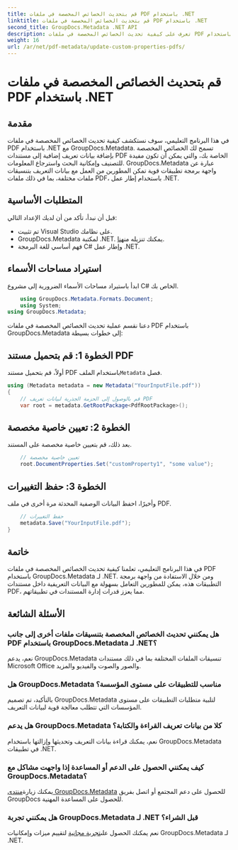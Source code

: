 ```yaml
---
title: قم بتحديث الخصائص المخصصة في ملفات PDF باستخدام .NET
linktitle: قم بتحديث الخصائص المخصصة في ملفات PDF باستخدام .NET
second_title: GroupDocs.Metadata .NET API
description: تعرف على كيفية تحديث الخصائص المخصصة في ملفات PDF باستخدام .NET مع GroupDocs.Metadata. خطوات بسيطة لمعالجة بيانات تعريف PDF بكفاءة.
weight: 16
url: /ar/net/pdf-metadata/update-custom-properties-pdfs/
---
```


# قم بتحديث الخصائص المخصصة في ملفات PDF باستخدام .NET

## مقدمة
في هذا البرنامج التعليمي، سوف نستكشف كيفية تحديث الخصائص المخصصة في ملفات PDF باستخدام .NET مع GroupDocs.Metadata. تسمح لك الخصائص المخصصة بإضافة بيانات تعريف إضافية إلى مستندات PDF الخاصة بك، والتي يمكن أن تكون مفيدة للتصنيف وإمكانية البحث واسترجاع المعلومات. GroupDocs.Metadata عبارة عن واجهة برمجة تطبيقات قوية تمكن المطورين من العمل مع بيانات التعريف بتنسيقات ملفات مختلفة، بما في ذلك ملفات PDF، باستخدام إطار عمل .NET.
## المتطلبات الأساسية
قبل أن نبدأ، تأكد من أن لديك الإعداد التالي:
- تم تثبيت Visual Studio على نظامك.
-  GroupDocs.Metadata لمكتبة .NET. يمكنك تنزيله من[هنا](https://releases.groupdocs.com/metadata/net/).
- فهم أساسي للغة البرمجة C# وإطار عمل .NET.

## استيراد مساحات الأسماء
ابدأ باستيراد مساحات الأسماء الضرورية إلى مشروع C# الخاص بك.
```csharp
    using GroupDocs.Metadata.Formats.Document;
    using System;
using GroupDocs.Metadata;
```

دعنا نقسم عملية تحديث الخصائص المخصصة في ملفات PDF باستخدام GroupDocs.Metadata إلى خطوات بسيطة:
## الخطوة 1: قم بتحميل مستند PDF
 أولاً، قم بتحميل مستند PDF باستخدام الملف`Metadata` فصل.
```csharp
using (Metadata metadata = new Metadata("YourInputFile.pdf"))
{
    // قم بالوصول إلى الحزمة الجذرية لبيانات تعريف PDF
    var root = metadata.GetRootPackage<PdfRootPackage>();
```
## الخطوة 2: تعيين خاصية مخصصة
بعد ذلك، قم بتعيين خاصية مخصصة على المستند.
```csharp
    // تعيين خاصية مخصصة
    root.DocumentProperties.Set("customProperty1", "some value");
```
## الخطوة 3: حفظ التغييرات
وأخيرًا، احفظ البيانات الوصفية المحدثة مرة أخرى في ملف PDF.
```csharp
    // حفظ التغييرات
    metadata.Save("YourInputFile.pdf");
}
```

## خاتمة
في هذا البرنامج التعليمي، تعلمنا كيفية تحديث الخصائص المخصصة في ملفات PDF باستخدام GroupDocs.Metadata لـ .NET. ومن خلال الاستفادة من واجهة برمجة التطبيقات هذه، يمكن للمطورين التعامل بسهولة مع البيانات التعريفية داخل مستندات PDF، مما يعزز قدرات إدارة المستندات في تطبيقاتهم.

## الأسئلة الشائعة
### هل يمكنني تحديث الخصائص المخصصة بتنسيقات ملفات أخرى إلى جانب PDF باستخدام GroupDocs.Metadata لـ .NET؟
نعم، يدعم GroupDocs.Metadata تنسيقات الملفات المختلفة بما في ذلك مستندات Microsoft Office والصور والصوت والفيديو والمزيد.
### هل GroupDocs.Metadata مناسب للتطبيقات على مستوى المؤسسة؟
بالتأكيد، تم تصميم GroupDocs.Metadata لتلبية متطلبات التطبيقات على مستوى المؤسسات التي تتطلب معالجة قوية لبيانات التعريف.
### هل يدعم GroupDocs.Metadata كلا من بيانات تعريف القراءة والكتابة؟
نعم، يمكنك قراءة بيانات التعريف وتحديثها وإزالتها باستخدام GroupDocs.Metadata في تطبيقات .NET.
### كيف يمكنني الحصول على الدعم أو المساعدة إذا واجهت مشاكل مع GroupDocs.Metadata؟
 يمكنك زيارة[منتدى GroupDocs.Metadata](https://forum.groupdocs.com/c/metadata/14) للحصول على دعم المجتمع أو اتصل بفريق GroupDocs للحصول على المساعدة المهنية.
### هل يمكنني تجربة GroupDocs.Metadata لـ .NET قبل الشراء؟
 نعم يمكنك الحصول على[تجربة مجانية](https://releases.groupdocs.com/) لتقييم ميزات وإمكانيات GroupDocs.Metadata لـ .NET.